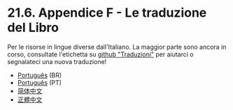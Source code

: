 # 21.6. Appendice F - Le traduzione del Libro

Per le risorse in lingue diverse dall'Italiano. La maggior parte sono ancora in corso, consultate l'etichetta su [github "Traduzioni"](https://github.com/rust-lang/book/issues?q=is%3Aopen+is%3Aissue+label%3ATranslations) per aiutarci o segnalateci una nuova traduzione!

* [Português](https://github.com/rust-br/rust-book-pt-br) (BR)
* [Português](https://github.com/nunojesus/rust-book-pt-pt) (PT)
* [简体中文](https://github.com/KaiserY/trpl-zh-cn)
* [正體中文](https://github.com/rust-tw/book-tw)
